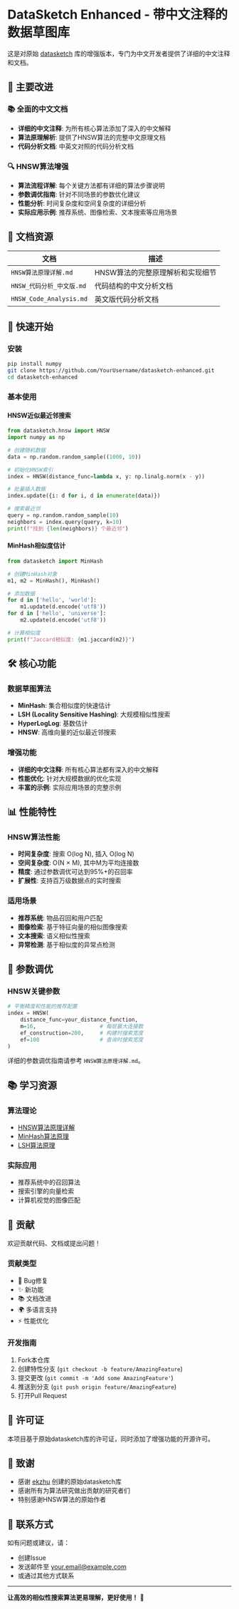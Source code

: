 # DataSketch Enhanced - 带中文注释的数据草图库

这是对原始 [datasketch](https://github.com/ekzhu/datasketch) 库的增强版本，专门为中文开发者提供了详细的中文注释和文档。

## 🌟 主要改进

### 📚 全面的中文文档
- **详细的中文注释**: 为所有核心算法添加了深入的中文解释
- **算法原理解析**: 提供了HNSW算法的完整中文原理文档
- **代码分析文档**: 中英文对照的代码分析文档

### 🔍 HNSW算法增强
- **算法流程详解**: 每个关键方法都有详细的算法步骤说明
- **参数调优指南**: 针对不同场景的参数优化建议
- **性能分析**: 时间复杂度和空间复杂度的详细分析
- **实际应用示例**: 推荐系统、图像检索、文本搜索等应用场景

## 📖 文档资源

| 文档 | 描述 |
|------|------|
| `HNSW算法原理详解.md` | HNSW算法的完整原理解析和实现细节 |
| `HNSW_代码分析_中文版.md` | 代码结构的中文分析文档 |
| `HNSW_Code_Analysis.md` | 英文版代码分析文档 |

## 🚀 快速开始

### 安装
```bash
pip install numpy
git clone https://github.com/YourUsername/datasketch-enhanced.git
cd datasketch-enhanced
```

### 基本使用

#### HNSW近似最近邻搜索
```python
from datasketch.hnsw import HNSW
import numpy as np

# 创建随机数据
data = np.random.random_sample((1000, 10))

# 初始化HNSW索引
index = HNSW(distance_func=lambda x, y: np.linalg.norm(x - y))

# 批量插入数据
index.update({i: d for i, d in enumerate(data)})

# 搜索最近邻
query = np.random.random_sample(10)
neighbors = index.query(query, k=10)
print(f"找到 {len(neighbors)} 个最近邻")
```

#### MinHash相似度估计
```python
from datasketch import MinHash

# 创建MinHash对象
m1, m2 = MinHash(), MinHash()

# 添加数据
for d in ['hello', 'world']:
    m1.update(d.encode('utf8'))
for d in ['hello', 'universe']:
    m2.update(d.encode('utf8'))

# 计算相似度
print(f"Jaccard相似度: {m1.jaccard(m2)}")
```

## 🛠️ 核心功能

### 数据草图算法
- **MinHash**: 集合相似度的快速估计
- **LSH (Locality Sensitive Hashing)**: 大规模相似性搜索
- **HyperLogLog**: 基数估计
- **HNSW**: 高维向量的近似最近邻搜索

### 增强功能
- **详细的中文注释**: 所有核心算法都有深入的中文解释
- **性能优化**: 针对大规模数据的优化实现
- **丰富的示例**: 实际应用场景的完整示例

## 📊 性能特性

### HNSW算法性能
- **时间复杂度**: 搜索 O(log N), 插入 O(log N)
- **空间复杂度**: O(N × M), 其中M为平均连接数
- **精度**: 通过参数调优可达到95%+的召回率
- **扩展性**: 支持百万级数据点的实时搜索

### 适用场景
- **推荐系统**: 物品召回和用户匹配
- **图像检索**: 基于特征向量的相似图像搜索
- **文本搜索**: 语义相似性搜索
- **异常检测**: 基于相似度的异常点检测

## 🔧 参数调优

### HNSW关键参数
```python
# 平衡精度和性能的推荐配置
index = HNSW(
    distance_func=your_distance_function,
    m=16,                    # 每层最大连接数
    ef_construction=200,     # 构建时搜索宽度
    ef=100                   # 查询时搜索宽度
)
```

详细的参数调优指南请参考 `HNSW算法原理详解.md`。

## 📚 学习资源

### 算法理论
- [HNSW算法原理详解](./HNSW算法原理详解.md)
- [MinHash算法原理](https://en.wikipedia.org/wiki/MinHash)
- [LSH算法原理](https://en.wikipedia.org/wiki/Locality-sensitive_hashing)

### 实际应用
- 推荐系统中的召回算法
- 搜索引擎的向量检索
- 计算机视觉的图像匹配

## 🤝 贡献

欢迎贡献代码、文档或提出问题！

### 贡献类型
- 🐛 Bug修复
- ✨ 新功能
- 📚 文档改进
- 🌍 多语言支持
- ⚡ 性能优化

### 开发指南
1. Fork本仓库
2. 创建特性分支 (`git checkout -b feature/AmazingFeature`)
3. 提交更改 (`git commit -m 'Add some AmazingFeature'`)
4. 推送到分支 (`git push origin feature/AmazingFeature`)
5. 打开Pull Request

## 📄 许可证

本项目基于原始datasketch库的许可证，同时添加了增强功能的开源许可。

## 🙏 致谢

- 感谢 [ekzhu](https://github.com/ekzhu) 创建的原始datasketch库
- 感谢所有为算法研究做出贡献的研究者们
- 特别感谢HNSW算法的原始作者

## 📧 联系方式

如有问题或建议，请：
- 创建Issue
- 发送邮件至 your.email@example.com
- 或通过其他方式联系

---

**让高效的相似性搜索算法更易理解，更好使用！** 🚀
